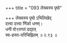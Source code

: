 +++
title = "093 लेख्यस्य पृष्ठे"

+++
लेख्यस्य पृष्ठे ऽभिलिखेद्  
दत्त्वा दत्त्वा र्णिको धनम्।  
धनी वो९पगतं दद्यात्  
स्व-हस्त-परिचिह्नितम्  ॥ २.९३ ॥